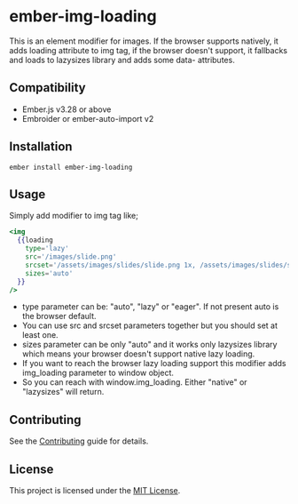 # ember-img-loading

This is an element modifier for images.
If the browser supports natively, it adds loading attribute to img tag,
if the browser doesn't support, it fallbacks and loads to lazysizes library and adds some data- attributes.

## Compatibility

- Ember.js v3.28 or above
- Embroider or ember-auto-import v2

## Installation

```
ember install ember-img-loading
```

## Usage

Simply add modifier to img tag like;

```handlebars
<img
  {{loading
    type='lazy'
    src='/images/slide.png'
    srcset='/assets/images/slides/slide.png 1x, /assets/images/slides/slide@2x.png 2x'
    sizes='auto'
  }}
/>
```

- type parameter can be: "auto", "lazy" or "eager". If not present auto is the browser default.
- You can use src and srcset parameters together but you should set at least one.
- sizes parameter can be only "auto" and it works only lazysizes library which means your browser doesn't support native lazy loading.
- If you want to reach the browser lazy loading support this modifier adds img_loading parameter to window object.
- So you can reach with window.img_loading. Either "native" or "lazysizes" will return.

## Contributing

See the [Contributing](CONTRIBUTING.md) guide for details.

## License

This project is licensed under the [MIT License](LICENSE.md).
